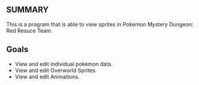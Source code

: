 ## SUMMARY
This is a program that is able to view sprites in Pokemon Mystery Dungeon: Red Resuce Team.

## Goals
* View and edit individual pokemon data.
* View and edit Overworld Sprites.
* View and edit Animations.
